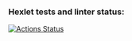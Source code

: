 ### Hexlet tests and linter status:
[![Actions Status](https://github.com/artmazloev/python-project-83/actions/workflows/hexlet-check.yml/badge.svg)](https://github.com/artmazloev/python-project-83/actions)
